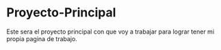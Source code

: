 # Proyecto-Principal
Este sera el proyecto principal con que voy a trabajar para lograr tener mi propia pagina de trabajo.
